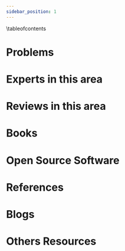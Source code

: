 ```yaml
---
sidebar_position: 1
---
```


\tableofcontents
# Problems
  
# Experts in this area
  

# Reviews in this area

  
# Books


# Open Source Software


# References
  

# Blogs
  
# Others Resources
